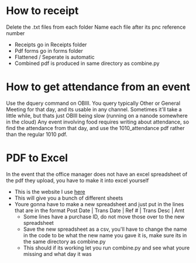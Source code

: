 # How to receipt
Delete the .txt files from each folder
Name each file after its pnc reference number

- Receipts go in Receipts folder
- Pdf forms go in forms folder
- Flattened / Seperate is automatic
- Combined pdf is produced in same directory as combine.py


# How to get attendance from an event 

Use the dquery command on OBIII. You query typically Other or General Meeting for that day, and its usable in any channel.
Sometimes it'll take a little while, but thats just OBIII being slow (running on a nanode somewhere in the cloud) 
Any event involving food requires writing about attendance, so find the attendance from that day, and use the 1010_attendance pdf rather than the regular 1010 pdf.

# PDF to Excel

In the event that the office manager does not have an excel spreadsheet of the pdf they upload, you have to make it into excel yourself
- This is the website I use [here](https://www.ilovepdf.com/pdf_to_excel)
- This will give you a bunch of different sheets
- Youre gonna have to make a new spreadsheet and just put in the lines that are in the format Post Date | Trans Date | Ref # | Trans Desc | Amt
  - Some lines have a purchase ID, do not move those over to the new spreadsheet
  - Save the new spreadsheet as a csv, you'll have to change the name in the code to be what the new name you gave it is, make sure its in the same directory as combine.py
  - This should if its working let you run combine.py and see what youre missing and what day it was
